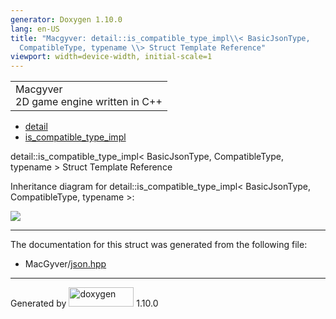 ```yaml
---
generator: Doxygen 1.10.0
lang: en-US
title: "Macgyver: detail::is_compatible_type_impl\\< BasicJsonType,
  CompatibleType, typename \\> Struct Template Reference"
viewport: width=device-width, initial-scale=1
---
```


<div id="top">

<div id="titlearea">

<table data-cellspacing="0" data-cellpadding="0">
<colgroup>
<col style="width: 100%" />
</colgroup>
<tbody>
<tr id="projectrow" class="odd">
<td id="projectalign"><div id="projectname">
Macgyver
</div>
<div id="projectbrief">
2D game engine written in C++
</div></td>
</tr>
</tbody>
</table>

</div>

<div id="main-nav">

</div>

<div id="nav-path" class="navpath">

- <a href="namespacedetail.html" class="el">detail</a>
- <a href="structdetail_1_1is__compatible__type__impl.html"
  class="el">is_compatible_type_impl</a>

</div>

</div>

<div class="header">

<div class="headertitle">

<div class="title">

detail::is_compatible_type_impl\< BasicJsonType, CompatibleType,
typename \> Struct Template Reference

</div>

</div>

</div>

<div class="contents">

<div class="dynheader">

Inheritance diagram for detail::is_compatible_type_impl\< BasicJsonType,
CompatibleType, typename \>:

</div>

<div class="dyncontent">

<div class="center">

<img src="structdetail_1_1is__compatible__type__impl.png"
usemap="#detail::is_5Fcompatible_5Ftype_5Fimpl_3C_20BasicJsonType_2C_20CompatibleType_2C_20typename_20_3E_map" />

</div>

</div>

------------------------------------------------------------------------

The documentation for this struct was generated from the following file:

- MacGyver/<a href="json_8hpp_source.html" class="el">json.hpp</a>

</div>

------------------------------------------------------------------------

<span class="small">Generated
by [<img src="doxygen.svg" class="footer" width="104" height="31"
alt="doxygen" />](https://www.doxygen.org/index.html) 1.10.0</span>

